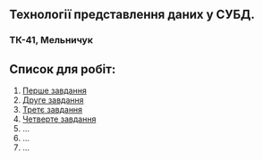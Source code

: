 ## Технології представлення даних у СУБД.
### ТК-41, Мельничук
## Список для робіт:
1. [Перше завдання](lab_1/)
2. [Друге завдання](lab_2/)
3. [Третє завдання](lab_3/)
4. [Четверте завдання](lab_4/)
5. ...
6. ...
7. ...

